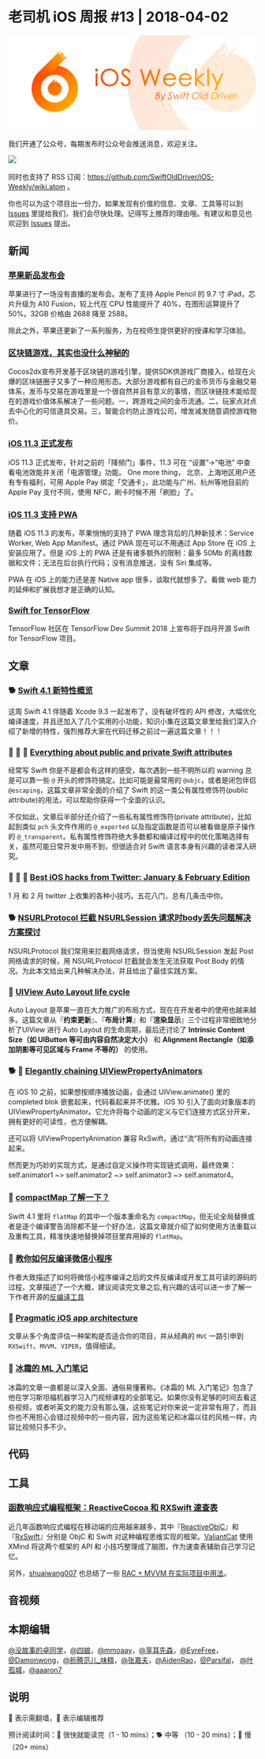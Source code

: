# 老司机 iOS 周报 #13 | 2018-04-02

![ios-weekly](../assets/ios-weekly.png)

我们开通了公众号，每期发布时公众号会推送消息，欢迎关注。

![](https://github.com/SwiftOldDriver/iOS-Weekly/blob/master/assets/qrcode_for_wechat.jpg)

同时也支持了 RSS 订阅：https://github.com/SwiftOldDriver/iOS-Weekly/wiki.atom 。

你也可以为这个项目出一份力，如果发现有价值的信息、文章、工具等可以到 [Issues](https://github.com/SwiftOldDriver/iOS-Weekly/issues) 里提给我们，我们会尽快处理。记得写上推荐的理由哦。有建议和意见也欢迎到 [Issues](https://github.com/SwiftOldDriver/iOS-Weekly/issues) 提出。

## 新闻

### [苹果新品发布会](https://weibo.com/ttarticle/p/show?id=2309404222454724750665)

苹果进行了一场没有直播的发布会。发布了支持 Apple Pencil 的 9.7 寸 iPad，芯片升级为 A10 Fusion，较上代在 CPU 性能提升了 40%，在图形运算提升了 50%。32GB 价格由 2688 降至 2588。

除此之外，苹果还更新了一系列服务，为在校师生提供更好的授课和学习体验。

### [区块链游戏，其实也没什么神秘的](http://www.cocoachina.com/blockchain/20180327/22792.html)

Cocos2dx宣布开发基于区块链的游戏引擎，提供SDK供游戏厂商接入，给现在火爆的区块链圈子又多了一种应用形态。大部分游戏都有自己的金币货币与金融交易体系，发币与交易在游戏里是一个很自然并且有意义的事情，而区块链技术能给现在的游戏价值体系解决了一些问题。一，跨游戏之间的金币流通。二，玩家点对点去中心化的可信道具交易。三，智能合约防止游戏公司，增发减发随意调控游戏物价。

### [iOS 11.3 正式发布](https://www.apple.com/cn/newsroom/2018/03/ios-11-3-is-available-today/)

iOS 11.3 正式发布，针对之前的「降频门」事件，11.3 可在 “设置”->“电池” 中查看电池效能并关闭「电源管理」功能。
One more thing， 北京、上海地区用户还有专有福利，可用 Apple Pay 绑定「交通卡」，此功能与广州、杭州等地目前的 Apple Pay 支付不同，使用 NFC，刷卡时候不用「刷脸」了。

### [iOS 11.3 支持 PWA](https://mp.weixin.qq.com/s/BiAYM-Ia5lYf0qv3DHmPjg)

随着 iOS 11.3 的发布，苹果悄悄的支持了 PWA 理念背后的几种新技术：Service Worker, Web App Manifest。通过 PWA 现在可以不用通过 App Store 在 iOS 上安装应用了。但是 iOS 上的 PWA 还是有诸多额外的限制：最多 50Mb 的离线数据和文件；无法在后台执行代码；没有消息推送，没有 Siri 集成等。

PWA 在 iOS 上的能力还是差 Native app 很多，谈取代就想多了。看做 web 能力的延伸和扩展我想才是正确的认知。

### [Swift for TensorFlow](https://www.tensorflow.org/community/swift)

TensorFlow 社区在 TensorFlow Dev Summit 2018 上宣布将于四月开源 Swift for TensorFlow 项目。

## 文章

### 🐕 [Swift 4.1 新特性概览](https://mp.weixin.qq.com/s/2PNE2yPIiyn4y-cqHZgWiQ)

这周 Swift 4.1 伴随着 Xcode 9.3 一起发布了，没有破坏性的 API 修改，大幅优化编译速度，并且还加入了几个实用的小功能，知识小集在这篇文章里给我们深入介绍了新增的特性，强烈推荐大家在代码迁移之前过一遍这篇文章！！！

### 🐢 🌟 🚧 [Everything about public and private Swift attributes](https://theswiftdev.com/2018/03/29/everything-about-public-and-private-swift-attributes/)

经常写 Swift 你是不是都会有这样的感受，每次遇到一些不明所以的 warning 总是可以靠一些 `@` 开头的修饰符搞定。比如可能是最常用的 `@objc`，或者是闭包伴侣 `@escaping`，这篇文章非常全面的介绍了 Swift 的这一类公有属性修饰符(public attribute)的用法，可以帮助你获得一个全面的认识。

不仅如此，文章后半部分还介绍了一些私有属性修饰符(private attribute)，比如起到类似 `pch` 头文件作用的 `@_exported` 以及指定函数是否可以被看做是原子操作的 `@_transparent`。私有属性修饰符绝大多数都和编译过程中的优化策略选择有关，虽然可能日常开发中用不到，但很适合对 Swift 语言本身有兴趣的读者深入研究。

### 🐢 🌟 🚧 [Best iOS hacks from Twitter: January & February Edition](http://pxlme.me/CoLJrysj)

1 月 和 2 月 twitter 上收集的各种小技巧。五花八门，总有几条击中你。

### 🐕 [NSURLProtocol 拦截 NSURLSession 请求时body丢失问题解决方案探讨](https://yq.aliyun.com/articles/543412/?spm=a2c41.11181499.0.0)

NSURLProtocol 我们常用来拦截网络请求，但当使用 NSURLSession 发起 Post 网络请求的时候，用 NSURLProtocol 拦截就会发生无法获取 Post Body 的情况。为此本文给出来几种解决办法，并且给出了最佳实践方案。

### 🐎 [UIView Auto Layout life cycle](http://www.vadimbulavin.com/view-auto-layout-life-cycle/)

Auto Layout 是苹果一直在大力推广的布局方式，现在在开发者中的使用也越来越多。这篇文章从『**约束更新**』、『**布局计算**』和『**渲染显示**』三个过程非常细致地分析了UIView 进行 Auto Layout 的生命周期，最后还讨论了 **Intrinsic Content Size（如 UIButton 等可由内容自然决定大小）** 和 **Alignment Rectangle（如添加阴影等可见区域与 Frame 不等的）** 的使用。

### 🐕 🚧 [Elegantly chaining UIViewPropertyAnimators](https://twittemb.github.io/swift/animations/reactive%20programming/rxswift/2018/03/24/elegantly-chaining-uiviewpropertyanimators/)

在 iOS 10 之前，如果想按顺序播放动画，会通过 UIView.animate() 里的 completed blok 嵌套起来，代码看起来并不优雅。iOS 10 引入了面向对象版本的 UIViewPropertyAnimator。它允许将每个动画的定义与它们连接方式区分开来，拥有更好的可读性，也方便解耦。

还可以将 UIViewPropertyAnimation 兼容 RxSwift，通过“流”将所有的动画连接起来。

然而更为巧妙的实现方式，是通过自定义操作符实现链式调用，最终效果：self.animator1 ~> self.animator2 ~> self.animator3 ~> self.animator4。

### 🐎 [compactMap 了解一下？](https://kemchenj.github.io/2018-04-01/)

Swift 4.1 里将 `flatMap` 的其中一个版本重命名为 `compactMap`，但无论全局替换或者是逐个编译警告消除都不是一个好办法，这篇文章就介绍了如何使用方法重载以及重构工具，精准快速地替换掉项目里弃用掉的 `flatMap`。

### 🐎 [教你如何反编译微信小程序](https://mp.weixin.qq.com/s/secw4vAzCUi-qmCJ3kuxYA)

作者大致描述了如何将微信小程序编译之后的文件反编译成开发工具可读的源码的过程，文章描述了一个大概，建议阅读完文章之后,有兴趣的话可以进一步了解一下作者开源的[反编译工具](https://github.com/qwerty472123/wxappUnpacker)

### 🐢 [Pragmatic iOS app architecture](https://medium.com/@martinmitrevski/pragmatic-ios-app-architecture-f7d6334fd8e4)

文章从多个角度评估一种架构是否适合你的项目，并从经典的 `MVC` 一路引申到 `RXSwift`、`MVVM`、`VIPER`，值得细读。

### 🐢 [冰霜的 ML 入门笔记](https://github.com/halfrost/Halfrost-Field/blob/master/contents/Machine_Learning/contents.md)

冰霜的文章一直都是以深入全面、通俗易懂著称。《冰霜的 ML 入门笔记》包含了他在学习斯坦福机器学习入门视频课程的全部笔记。如果你没有足够的时间去看这些视频，或者听英文的能力没有那么强，这些笔记对你来说一定非常有用了，而且你也不用担心会错过视频中的一些内容，因为这些笔记和冰霜以往的风格一样，内容比视频只多不少。

## 代码

## 工具

### [函数响应式编程框架：ReactiveCocoa 和 RXSwift 速查表](https://github.com/ValiantCat/FRPCheatSheeta)

近几年函数响应式编程在移动端的应用越来越多，其中『[ReactiveObjC](https://github.com/ReactiveCocoa/ReactiveObjC)』和『[RxSwift](https://github.com/ReactiveX/RxSwift)』分别是 ObjC 和 Swift 对这种编程思维实现的框架。[ValiantCat](https://github.com/ValiantCat) 使用 XMind 将这两个框架的 API 和 小技巧整理成了脑图，作为速查表辅助自己学习记忆。

另外，[shuaiwang007](https://github.com/shuaiwang007) 也总结了一些 [RAC + MVVM 在实际项目中用法](https://github.com/shuaiwang007/RAC)。

## 音视频


## 本期编辑

[@没故事的卓同学](https://weibo.com/1926303682/profile)，[@四娘](https://kemchenj.github.io)，[@mmoaay](https://weibo.com/u/1302422271)，[@享耳先森](https://github.com/iblacksun)，[@EyreFree](https://weibo.com/eyrefree777)，[@Damonwong](https://weibo.com/damonone)，[@折腾范儿_味精](http://weibo.com/agvicking)，[@张嘉夫](https://weibo.com/2949394297)，[@AidenRao](https://weibo.com/AidenRao)，[@Parsifal](https://weibo.com/parsifalchang)， [@叶孤城](https://weibo.com/u/1438670852)，[@aaaron7](https://weibo.com/aaaron7)

## 说明

🚧 表示需翻墙，🌟 表示编辑推荐

预计阅读时间：🐎 很快就能读完（1 - 10 mins）；🐕 中等 （10 - 20 mins）；🐢 慢（20+ mins）
